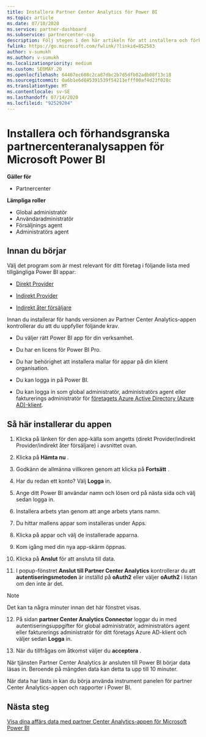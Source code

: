 ```yaml
---
title: Installera Partner Center Analytics för Power BI
ms.topic: article
ms.date: 07/10/2020
ms.service: partner-dashboard
ms.subservice: partnercenter-csp
description: Följ stegen i den här artikeln för att installera och förhandsgranska Partner Center Analytics-appen för Power BI (för direkta partner i CSP).
fwlink: https://go.microsoft.com/fwlink/?linkid=852583
author: v-sumukh
ms.author: v-sumukh
ms.localizationpriority: medium
ms.custom: SEOMAY.20
ms.openlocfilehash: 64467ec608c2ca87dbc2b7d5dfb02adb08f13c18
ms.sourcegitcommit: 0a6b1e6d845391539f54213efff00af4d23f028c
ms.translationtype: MT
ms.contentlocale: sv-SE
ms.lasthandoff: 07/14/2020
ms.locfileid: "92529204"
---
```

# <a name="install-and-preview-the-partner-center-analytics-app-for-microsoft-power-bi"></a>Installera och förhandsgranska partnercenteranalysappen för Microsoft Power BI

**Gäller för**

- Partnercenter

**Lämpliga roller**
-   Global administratör
-   Användaradministratör
-   Försäljnings agent
-   Administratörs agent

## <a name="before-you-begin"></a>Innan du börjar

Välj det program som är mest relevant för ditt företag i följande lista med tillgängliga Power BI appar:
- [Direkt Provider](https://appsource.microsoft.com/product/power-bi/partnercenteranalytics.direct_provider_partner_analytics)

- [Indirekt Provider](https://appsource.microsoft.com/product/power-bi/partnercenteranalytics.indirect_provider_partner_analytics)

- [Indirekt åter försäljare](https://appsource.microsoft.com/product/power-bi/partnercenteranalytics.indirect_reseller_partner_analytics)

Innan du installerar för hands versionen av Partner Center Analytics-appen kontrollerar du att du uppfyller följande krav.

- Du väljer rätt Power BI app för din verksamhet.

- Du har en licens för Power BI Pro.

- Du har behörighet att installera mallar för appar på din klient organisation.

- Du kan logga in på Power BI.

- Du kan logga in som global administratör, administratörs agent eller fakturerings administratör för [företagets Azure Active Directory (Azure AD)-klient](azure-active-directory-tenants-and-partner-center.md).

## <a name="to-install-the-app"></a>Så här installerar du appen

1. Klicka på länken för den app-källa som angetts (direkt Provider/indirekt Provider/indirekt åter försäljare) i avsnittet ovan.

2. Klicka på **Hämta nu** . 

3. Godkänn de allmänna villkoren genom att klicka på **Fortsätt** .

4. Har du redan ett konto? Välj **Logga** in.

5. Ange ditt Power BI användar namn och lösen ord på nästa sida och välj sedan logga in.

6. Installera arbets ytan genom att ange arbets ytans namn.

7. Du hittar mallens appar som installeras under Apps.

8. Klicka på appar och välj de installerade apparna.

9. Kom igång med din nya app-skärm öppnas.

10. Klicka på **Anslut** för att ansluta till data.

11. I popup-fönstret **Anslut till Partner Center Analytics** kontrollerar du att **autentiseringsmetoden** är inställd på **oAuth2** eller väljer **oAuth2** i listan om den inte är det. 

> [!NOTE]  
>  Det kan ta några minuter innan det här fönstret visas.

12. På sidan **partner Center Analytics Connector** loggar du in med autentiseringsuppgifter för global administratör, administratörs agent eller fakturerings administratör för ditt företags Azure AD-klient och väljer sedan **Logga** in.
 
13. När du tillfrågas om åtkomst väljer du **acceptera** . 

När tjänsten Partner Center Analytics är ansluten till Power BI börjar data läsas in. Beroende på mängden data kan detta ta upp till 10 minuter. 

När data har lästs in kan du börja använda instrument panelen för partner Center Analytics-appen och rapporter i Power BI.

## <a name="next-steps"></a>Nästa steg

[Visa dina affärs data med partner Center Analytics-appen för Microsoft Power BI](power-bi-app-for-direct-partners-use.md)
